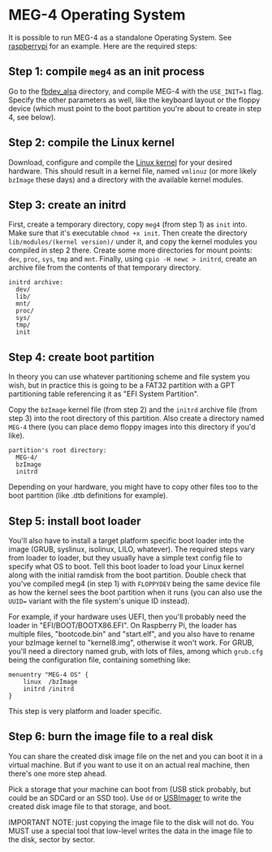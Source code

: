 MEG-4 Operating System
======================

It is possible to run MEG-4 as a standalone Operating System. See [raspberrypi](../platform/raspberrypi) for an example.
Here are the required steps:

Step 1: compile `meg4` as an init process
-----------------------------------------

Go to the [fbdev_alsa](../platform/fbdev_alsa) directory, and compile MEG-4 with the `USE_INIT=1` flag. Specify the
other parameters as well, like the keyboard layout or the floppy device (which must point to the boot partition you're
about to create in step 4, see below).

Step 2: compile the Linux kernel
--------------------------------

Download, configure and compile the [Linux kernel](https://github.com/torvalds/linux) for your desired hardware. This
should result in a kernel file, named `vmlinuz` (or more likely `bzImage` these days) and a directory with the available
kernel modules.

Step 3: create an initrd
------------------------

First, create a temporary directory, copy `meg4` (from step 1) as `init` into. Make sure that it's executable `chmod +x init`.
Then create the directory `lib/modules/(kernel version)/` under it, and copy the kernel modules you compiled in step 2 there.
Create some more directories for mount points: `dev`, `proc`, `sys`, `tmp` and `mnt`. Finally, using `cpio -H newc > initrd`,
create an archive file from the contents of that temporary directory.

```
initrd archive:
  dev/
  lib/
  mnt/
  proc/
  sys/
  tmp/
  init
```

Step 4: create boot partition
-----------------------------

In theory you can use whatever partitioning scheme and file system you wish, but in practice this is going to be a FAT32
partition with a GPT partitioning table referencing it as "EFI System Partition".

Copy the `bzImage` kernel file (from step 2) and the `initrd` archive file (from step 3) into the root directory of this
partition. Also create a directory named `MEG-4` there (you can place demo floppy images into this directory if you'd like).

```
partition's root directory:
  MEG-4/
  bzImage
  initrd
```

Depending on your hardware, you might have to copy other files too to the boot partition (like .dtb definitions for example).

Step 5: install boot loader
---------------------------

You'll also have to install a target platform specific boot loader into the image (GRUB, syslinux, isolinux, LILO, whatever). The
required steps vary from loader to loader, but they usually have a simple text config file to specify what OS to boot. Tell this
boot loader to load your Linux kernel along with the initial ramdisk from the boot partition. Double check that you've compiled
meg4 (in step 1) with `FLOPPYDEV` being the same device file as how the kernel sees the boot partition when it runs (you can
also use the `UUID=` variant with the file system's unique ID instead).

For example, if your hardware uses UEFI, then you'll probably need the loader in "EFI/BOOT/BOOTX86.EFI". On Raspberry Pi, the
loader has multiple files, "bootcode.bin" and "start.elf", and you also have to rename your bzImage kernel to "kernel8.img",
otherwise it won't work. For GRUB, you'll need a directory named grub, with lots of files, among which `grub.cfg` being the
configuration file, containing something like:
```
menuentry "MEG-4 OS" {
    linux  /bzImage
    initrd /initrd
}
```

This step is very platform and loader specific.

Step 6: burn the image file to a real disk
------------------------------------------

You can share the created disk image file on the net and you can boot it in a virtual machine. But if you want to use it on an
actual real machine, then there's one more step ahead.

Pick a storage that your machine can boot from (USB stick probably, but could be an SDCard or an SSD too). Use `dd` or
[USBImager](https://bztsrc.gitlab.io/usbimager/) to write the created disk image file to that storage, and boot.

IMPORTANT NOTE: just copying the image file to the disk will not do. You MUST use a special tool that low-level writes the data
in the image file to the disk, sector by sector.
